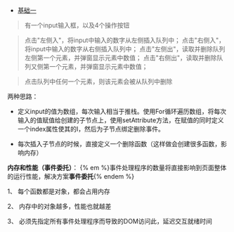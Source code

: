 * [基础一](#basic)


  
> 有一个input输入框，以及4个操作按钮

> 点击"左侧入"，将input中输入的数字从左侧插入队列中；
点击"右侧入"，将input中输入的数字从右侧插入队列中；
点击"左侧出"，读取并删除队列左侧第一个元素，并弹窗显示元素中数值；
点击"右侧出"，读取并删除队列又侧第一个元素，并弹窗显示元素中数值；

>点击队列中任何一个元素，则该元素会被从队列中删除

两种思路：

* 定义input的值为数组，每次输入相当于推栈。使用For循环遍历数组，将每次输入的值赋值给创建的子节点上，使用setAttribute方法，在赋值的同时定义一个index属性使其的I，然后为子节点绑定删除事件。

* 每次插入子节点的时候，直接定义一个删除函数（这样做会创建很多函数，影响内存）

**内存和性能（事件委托）**：
{% em %}事件处理程序的数量将直接影响到页面整体的运行性能，解决方案**事件委托**{% endem %}

1、 每个函数都是对象，都会占用内存

2、 内存中的对象越多，性能也就越差

3、 必须先指定所有事件处理程序而导致的DOM访问此，延迟交互就绪时间



